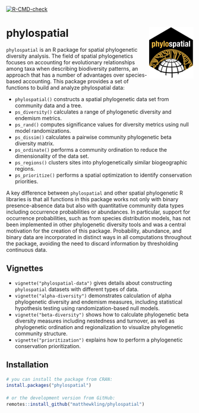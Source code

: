 
<!-- README.md is generated from README.Rmd. Please edit that file -->
<!-- badges: start -->

[![R-CMD-check](https://github.com/matthewkling/phylospatial/actions/workflows/R-CMD-check.yaml/badge.svg)](https://github.com/matthewkling/phylospatial/actions/workflows/R-CMD-check.yaml)
<!-- badges: end -->

# phylospatial <a href="https://matthewkling.github.io/phylospatial/"><img src="man/figures/logo.png" align="right" height="139" /></a>

`phylospatial` is an R package for spatial phylogenetic diversity
analysis. The field of spatial phylogenetics focuses on accounting for
evolutionary relationships among taxa when describing biodiversity
patterns, an approach that has a number of advantages over species-based
accounting. This package provides a set of functions to build and
analyze phylospatial data:

- `phylospatial()` constructs a spatial phylogenetic data set from
  community data and a tree.
- `ps_diversity()` calculates a range of phylogenetic diversity and
  endemism metrics.
- `ps_rand()` computes significance values for diversity metrics using
  null model randomizations.
- `ps_dissim()` calculates a pairwise community phylogenetic beta
  diversity matrix.
- `ps_ordinate()` performs a community ordination to reduce the
  dimensionality of the data set.
- `ps_regions()` clusters sites into phylogenetically similar
  biogeographic regions.
- `ps_prioritize()` performs a spatial optimization to identify
  conservation priorities.

A key difference between `phylospatial` and other spatial phylogenetic R
libraries is that all functions in this package works not only with
binary presence-absence data but also with quantitative community data
types including occurrence probabilities or abundances. In particular,
support for occurrence probabilities, such as from species distribution
models, has not been implemented in other phylogenetic diversity tools
and was a central motivation for the creation of this package.
Probability, abundance, and binary data are incorporated in distinct
ways in all computations throughout the package, avoiding the need to
discard information by thresholding continuous data.

## Vignettes

- `vignette("phylospatial-data")` gives details about constructing
  `phylospatial` datasets with different types of data.
- `vignette("alpha-diversity")` demonstrates calculation of alpha
  phylogenetic diversity and endemism measures, including statistical
  hypothesis testing using randomization-based null models.
- `vignette("beta-diversity")` shows how to calculate phylogenetic beta
  diversity measures including nestedness and turnover, as well as
  phylogenetic ordination and regionalization to visualize phylogenetic
  community structure.
- `vignette("prioritization")` explains how to perform a phylogenetic
  conservation prioritization.

## Installation

``` r
# you can install the package from CRAN:
install.packages("phylospatial")

# or the development version from GitHub:
remotes::install_github("matthewkling/phylospatial")
```
